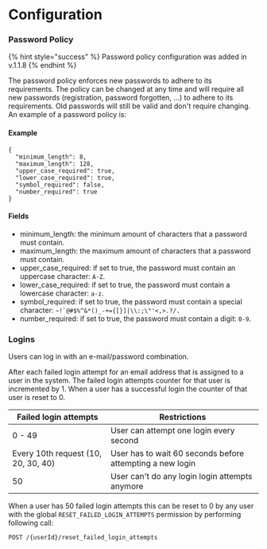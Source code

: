 # Configuration

### Password Policy <a href="#password-policy" id="password-policy"></a>

{% hint style="success" %}
Password policy configuration was added in v.1.1.8
{% endhint %}

The password policy enforces new passwords to adhere to its requirements. The policy can be changed at any time and will require all new passwords (registration, password forgotten, ...) to adhere to its requirements. Old passwords will still be valid and don't require changing. An example of a password policy is:

#### Example <a href="#example-2" id="example-2"></a>

```
{
  "minimum_length": 8,
  "maximum_length": 128,
  "upper_case_required": true,
  "lower_case_required": true,
  "symbol_required": false,
  "number_required": true
}
```

#### Fields <a href="#fields" id="fields"></a>

* minimum\_length: the minimum amount of characters that a password must contain.
* maximum\_length: the maximum amount of characters that a password must contain.
* upper\_case\_required: if set to true, the password must contain an uppercase character: `A-Z`.
* lower\_case\_required: if set to true, the password must contain a lowercase character: `a-z`.
* symbol\_required: if set to true, the password must contain a special character: ``~!`@#$%^&*()_-+={[}]|\\:;\"'<,>.?/.``
* number\_required: if set to true, the password must contain a digit: `0-9`.

### Logins <a href="#logins" id="logins"></a>

Users can log in with an e-mail/password combination.

After each failed login attempt for an email address that is assigned to a user in the system. The failed login attempts counter for that user is incremented by 1. When a user has a successful login the counter of that user is reset to 0.

| Failed login attempts               | Restrictions                                              |
| ----------------------------------- | --------------------------------------------------------- |
| 0 - 49                              | User can attempt one login every second                   |
| Every 10th request (10, 20, 30, 40) | User has to wait 60 seconds before attempting a new login |
| 50                                  | User can't do any login login attempts anymore            |

When a user has 50 failed login attempts this can be reset to 0 by any user with the global `RESET_FAILED_LOGIN_ATTEMPTS` permission by performing following call:

```
POST /{userId}/reset_failed_login_attempts
```
